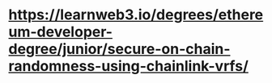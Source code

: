 # https://learnweb3.io/degrees/ethereum-developer-degree/junior/secure-on-chain-randomness-using-chainlink-vrfs/